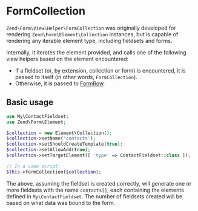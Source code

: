 # FormCollection

`Zend\Form\View\Helper\FormCollection` was originally developed for rendering
`Zend\Form\Element\Collection` instances, but is capable of rendering any
iterable element type, including fieldsets and forms.

Internally, it iterates the element provided, and calls one of the following
view helpers based on the element encountered:

- If a fieldset (or, by extension, collection or form) is encountered, it is
  passed to itself (in other words, `FormCollection`).
- Otherwise, it is passed to [FormRow](form-row.md).

## Basic usage

```php
use My\ContactFieldset;
use Zend\Form\Element;

$collection = new Element\Collection();
$collection->setName('contacts');
$collection->setShouldCreateTemplate(true);
$collection->setAllowAdd(true);
$collection->setTargetElement([ 'type' => ContactFieldset::class ]);

// In a view script:
$this->formCollection($collection);
```

The above, assuming the fieldset is created correctly, will generate one or more
fieldsets with the name `contacts[]`, each containing the elements defined in
`My\ContactFieldset`. The number of fieldsets created will be based on what data
was bound to the form.
